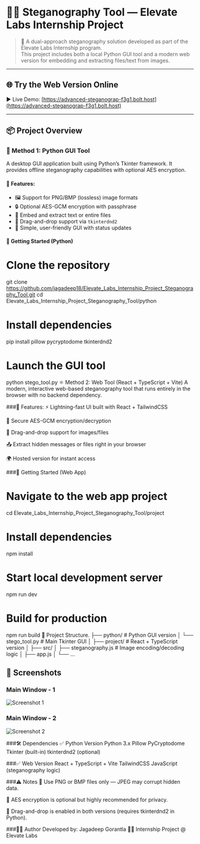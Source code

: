 # 🕵️‍♂️ Steganography Tool — Elevate Labs Internship Project

> 🔐 A dual-approach steganography solution developed as part of the Elevate Labs Internship program.  
> This project includes both a local Python GUI tool and a modern web version for embedding and extracting files/text from images.

---

## 🌐 Try the Web Version Online

▶️ Live Demo: [https://advanced-steganograp-f3g1.bolt.host](https://advanced-steganograp-f3g1.bolt.host)

---

## 📦 Project Overview

### 🧩 Method 1: Python GUI Tool

A desktop GUI application built using Python’s Tkinter framework. It provides offline steganography capabilities with optional AES encryption.

#### 🔧 Features:
- 🖼️ Support for PNG/BMP (lossless) image formats  
- 🔒 Optional AES-GCM encryption with passphrase  
- 📄 Embed and extract text or entire files  
- 💬 Drag-and-drop support via `tkinterdnd2`  
- 🎨 Simple, user-friendly GUI with status updates  

#### 🚀 Getting Started (Python)

# Clone the repository
git clone https://github.com/jagadeep18/Elevate_Labs_Internship_Project_Steganography_Tool.git
cd Elevate_Labs_Internship_Project_Steganography_Tool/python

# Install dependencies
pip install pillow pycryptodome tkinterdnd2

# Launch the GUI tool
python stego_tool.py
⚛️ Method 2: Web Tool (React + TypeScript + Vite)
A modern, interactive web-based steganography tool that runs entirely in the browser with no backend dependency.

###🔧 Features:
⚡ Lightning-fast UI built with React + TailwindCSS

🔐 Secure AES-GCM encryption/decryption

📂 Drag-and-drop support for images/files

📤 Extract hidden messages or files right in your browser

🌍 Hosted version for instant access

###🚀 Getting Started (Web App)

# Navigate to the web app project
cd Elevate_Labs_Internship_Project_Steganography_Tool/project

# Install dependencies
npm install

# Start local development server
npm run dev

# Build for production
npm run build
📁 Project Structure.
├── python/               # Python GUI version
│   └── stego_tool.py     # Main Tkinter GUI
│
├── project/              # React + TypeScript version
│   ├── src/
│   ├── steganography.js  # Image encoding/decoding logic
│   ├── app.js
│   └── ...

## 📸 Screenshots

### Main Window - 1
![Screenshot 1](https://github.com/jagadeep18/Elevate_Labs_Internship_Project_Steganography_Tool/blob/main/Screenshot_1.png?raw=true)

### Main Window - 2
![Screenshot 2](https://github.com/jagadeep18/Elevate_Labs_Internship_Project_Steganography_Tool/blob/main/Screenshot_2.png?raw=true)


###🛠 Dependencies
✅ Python Version
Python 3.x
Pillow
PyCryptodome
Tkinter (built-in)
tkinterdnd2 (optional)

###✅ Web Version
React + TypeScript + Vite
TailwindCSS
JavaScript (steganography logic)

###⚠️ Notes
📌 Use PNG or BMP files only — JPEG may corrupt hidden data.

🔐 AES encryption is optional but highly recommended for privacy.

📂 Drag-and-drop is enabled in both versions (requires tkinterdnd2 in Python).

###👨‍💻 Author
Developed by: Jagadeep Gorantla
🧑‍💻 Internship Project @ Elevate Labs
